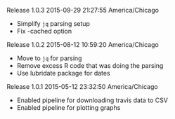 Release 1.0.3    2015-09-29 21:27:55 America/Chicago

 * Simplify `jq` parsing setup
 * Fix -cached option

Release 1.0.2    2015-08-12 10:59:20 America/Chicago

 * Move to `jq` for parsing
 * Remove excess R code that was doing the parsing
 * Use lubridate package for dates

Release 1.0.1    2015-05-12 23:32:50 America/Chicago

 * Enabled pipeline for downloading travis data to CSV
 * Enabled pipeline for plotting graphs
